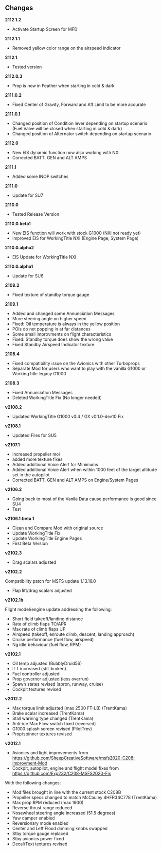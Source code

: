 ## Changes

**2112.1.2**
- Activate Startup Screen for MFD

**2112.1.1**
- Removed yellow color range on the airspeed indicator

**2112.1**
- Tested version

**2112.0.3**
- Prop is now in Feather when starting in cold & dark

**2111.0.2**
- Fixed Center of Gravity, Forward and Aft Limit to be more accurate

**2111.0.1**
- Changed position of Condition lever depending on startup scenario (Fuel Valve will be closed when starting in cold & dark)
- Changed position of Alternator switch depending on startup scenario

**2112.0**
- New EIS dynamic function now also working with NXi
- Corrected BATT, GEN and ALT AMPS

**2111.1**
- Added some INOP switches

**2111.0**
- Update for SU7

**2110.0**
- Tested Release Version

**2110.0.beta1**
- New EIS function will work with stock G1000 (NXi not ready yet)
- Improved EIS for WorkingTitle NXi (Engine Page, System Page)

**2110.0.alpha2**
- EIS Update for WorkingTitle NXi

**2110.0.alpha1**
- Update for SU6

**2109.2**
- Fixed texture of standby torque gauge

**2109.1**
- Added and changed some Annunciation Messages
- More steering angle on higher speed
- Fixed: Oil temperature is always in the yellow position
- POIs do not popping in at far distances
- Some small improvments on flight characteristics
- Fixed: Standby torque does show the wrong value
- Fixed Standby Airspeed Indicator texture


**2108.4**
- Fixed compatibility issue on the Avionics with other Turboprops
- Separate Mod for users who want to play with the vanilla G1000 or WorkingTitle legacy G1000

**2108.3**
- Fixed Annunciation Messages
- Deleted WorkingTitle Fix (No longer needed)

**v2108.2**
- Updated WorkingTitle G1000 v0.4 / GX v0.1.0-dev10 Fix

**v2108.1**
- Updated Files for SU5

**v2107.1**
- Increased propeller moi
- added more texture fixes
- Added additional Voice Alert for Minimums
- Added additional Voice Alert when within 1000 feet of the target altitude set in the autopilot
- Corrected BATT, GEN and ALT AMPS on Engine/System Pages

**v2106.2**
- Going back to most of the Vanila Data cause performance is good since SU4
- Test

**v2106.1.beta.1**
- Clean and Compare Mod with original source
- Update WorkingTitle Fix
- Update WorkingTitle Engine Pages
- First Beta Version

**v2102.3**

- Drag scalars adjusted

**v2102.2**

Compatibility patch for MSFS update 1.13.16.0

- Flap lift/drag scalars adjusted

**v2102.1b**

Flight model/engine update addressing the following:

- Short field takeoff/landing distance
- Rate of climb flaps TO/APR
- Max rate of climb flaps UP
- Airspeed (takeoff, enroute climb, descent, landing approach)
- Cruise performance (fuel flow, airspeed)
- Ng idle behaviour (fuel flow, RPM)

**v2102.1**

- Oil temp adjusted (BubblyDruid56)
- ITT increased (still broken)
- Fuel controller adjusted
- Prop governor adjusted (less overrun)
- Spawn states revised (apron, runway, cruise) 
- Cockpit textures revised

**v2012.2**

- Max torque limit adjusted (max 2500 FT-LB) (TrentKama)
- Brake scalar increased (TrentKama)
- Stall warning type changed (TrentKama)
- Anti-ice Max Flow switch fixed (reversed)
- G1000 splash screen revised (PilotTrev)
- Prop/spinner textures revised

**v2012.1**

- Avionics and light improvements from https://github.com/SheepCreativeSoftware/msfs2020-C208-Improvment-Mod
- Cockpit, autopilot, engine and flight model fixes from https://github.com/Exp232/C208-MSFS2020-Fix

With the following changes:

- Mod files brought in line with the current stock C208B
- Propeller specs changed to match McCauley 4HFR34C778 (TrentKama)
- Max prop RPM reduced (max 1900)
- Reverse thrust range reduced
- Nosewheel steering angle increased (51.5 degrees)
- Yaw damper enabled
- Reversionary mode enabled
- Center and Left Flood dimming knobs swapped
- Stby torque gauge replaced
- Stby avionics power fixed
- Decal/Text textures revised
